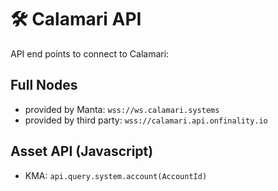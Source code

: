 # 🛠  Calamari API

API end points to connect to Calamari:

## Full Nodes

- provided by Manta: `wss://ws.calamari.systems`
- provided by third party: `wss://calamari.api.onfinality.io`

## Asset API (Javascript)

- KMA: `api.query.system.account(AccountId)`
